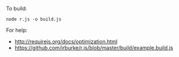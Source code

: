 To build:

    node r.js -o build.js

For help:

* http://requirejs.org/docs/optimization.html
* https://github.com/jrburke/r.js/blob/master/build/example.build.js